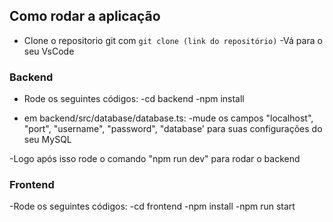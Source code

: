 ## Como rodar a aplicação

- Clone o repositorio git com `git clone (link do repositório)`
-Vá para o seu VsCode

### Backend

- Rode os seguintes códigos:
-cd backend
-npm install

- em backend/src/database/database.ts:
-mude os campos "localhost", "port", "username", "password", "database' para suas configurações do seu MySQL

-Logo após isso rode o comando "npm run dev" para rodar o backend

### Frontend

-Rode os seguintes códigos:
-cd frontend
-npm install
-npm run start